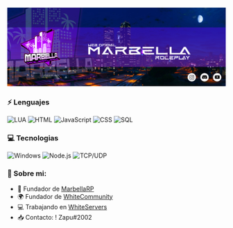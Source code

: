 [![Header](https://raw.githubusercontent.com/ElZapu02/ElZapu02/master/banner1.png)](https://www.marbellarp.es/)

### ⚡ Lenguajes

![LUA](https://img.shields.io/badge/-Lua-000?&logo=lua&logoColor=2C2D72)
![HTML](https://img.shields.io/badge/-HTML-000?&logo=html5)
![JavaScript](https://img.shields.io/badge/-JavaScript-000?&logo=JavaScript&logoColor=ddc508)
![CSS](https://img.shields.io/badge/-CSS-000?&logo=css3&logoColor=007ACC)
![SQL](https://img.shields.io/badge/-SQL-000?&logo=MySQL&logoColor=4479A1)


### 💻 Tecnologias

![Windows](https://img.shields.io/badge/-Windows-000?&logo=windows&logoColor=0052CC)
![Node.js](https://img.shields.io/badge/-Node.js-000?&logo=node.js)
![TCP/UDP](https://img.shields.io/badge/-TCP%2FIP-000?&logo=Cisco)

### 🍒 Sobre mi:

- 🌴 Fundador de [MarbellaRP](https://discord.gg/marbellarp)
- 🌍 Fundador de [WhiteCommunity](https://discord.gg/9mSRMJV5RS)
- 💻 Trabajando en [WhiteServers](https://discord.gg/jMZGRy7nYa)
- 📥 Contacto: ! Zapu#2002
